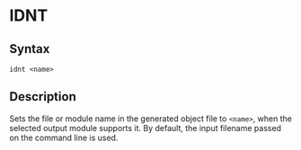 # IDNT

## Syntax
```assembly
idnt <name>
```

## Description
Sets the file or module name in the generated object file to `<name>`, when the selected output module supports it.
By default, the input filename passed on the command line is used.
